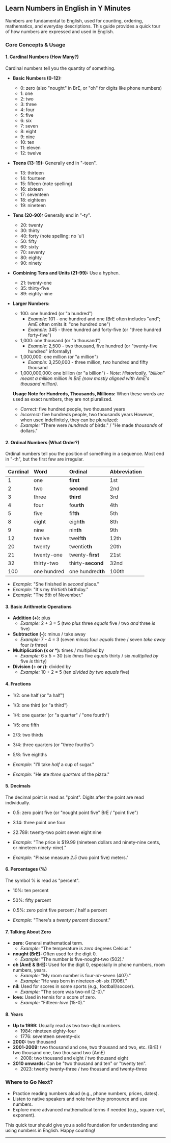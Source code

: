 ## Learn Numbers in English in Y Minutes

Numbers are fundamental to English, used for counting, ordering, mathematics, and everyday descriptions. This guide provides a quick tour of how numbers are expressed and used in English.

### Core Concepts & Usage

#### 1. Cardinal Numbers (How Many?)

Cardinal numbers tell you the quantity of something.

*   **Basic Numbers (0-12):**
    *   0: zero (also "nought" in BrE, or "oh" for digits like phone numbers)
    *   1: one
    *   2: two
    *   3: three
    *   4: four
    *   5: five
    *   6: six
    *   7: seven
    *   8: eight
    *   9: nine
    *   10: ten
    *   11: eleven
    *   12: twelve

*   **Teens (13-19):** Generally end in "-teen".
    *   13: thirteen
    *   14: fourteen
    *   15: fifteen (note spelling)
    *   16: sixteen
    *   17: seventeen
    *   18: eighteen
    *   19: nineteen

*   **Tens (20-90):** Generally end in "-ty".
    *   20: twenty
    *   30: thirty
    *   40: forty (note spelling: no 'u')
    *   50: fifty
    *   60: sixty
    *   70: seventy
    *   80: eighty
    *   90: ninety

*   **Combining Tens and Units (21-99):** Use a hyphen.
    *   21: twenty-one
    *   35: thirty-five
    *   89: eighty-nine

*   **Larger Numbers:**
    *   100: one hundred (or "a hundred")
        *   *Example:* 101 - one hundred and one (BrE often includes "and"; AmE often omits it: "one hundred one")
        *   *Example:* 345 - three hundred and forty-five (or "three hundred forty-five")
    *   1,000: one thousand (or "a thousand")
        *   *Example:* 2,500 - two thousand, five hundred (or "twenty-five hundred" informally)
    *   1,000,000: one million (or "a million")
        *   *Example:* 3,250,000 - three million, two hundred and fifty thousand
    *   1,000,000,000: one billion (or "a billion") - *Note: Historically, "billion" meant a million million in BrE (now mostly aligned with AmE's thousand million).*

    **Usage Note for Hundreds, Thousands, Millions:**
    When these words are used as exact numbers, they are not pluralized.
    *   *Correct:* five hundred people, two thousand years
    *   *Incorrect:* five hundreds people, two thousands years
    However, when used indefinitely, they can be pluralized:
    *   *Example:* "There were *hundreds* of birds." / "He made *thousands* of dollars."

#### 2. Ordinal Numbers (What Order?)

Ordinal numbers tell you the position of something in a sequence. Most end in "-th", but the first few are irregular.

| Cardinal | Word    | Ordinal     | Abbreviation |
| :------- | :------ | :---------- | :----------- |
| 1        | one     | **first**   | 1st          |
| 2        | two     | **second**  | 2nd          |
| 3        | three   | **third**   | 3rd          |
| 4        | four    | four**th**  | 4th          |
| 5        | five    | fif**th**   | 5th          |
| 8        | eight   | eigh**th**  | 8th          |
| 9        | nine    | nin**th**   | 9th          |
| 12       | twelve  | twelf**th** | 12th         |
| 20       | twenty  | twentie**th**| 20th         |
| 21       | twenty-one | twenty-**first** | 21st         |
| 32       | thirty-two | thirty-**second**| 32nd         |
| 100      | one hundred| one hundred**th**| 100th        |

*   *Example:* "She finished in *second* place."
*   *Example:* "It's my *thirtieth* birthday."
*   *Example:* "The *5th* of November."

#### 3. Basic Arithmetic Operations

*   **Addition (+):** plus
    *   *Example:* 2 + 3 = 5 (two *plus* three *equals* five / two *and* three *is* five)
*   **Subtraction (-):** minus / take away
    *   *Example:* 7 - 4 = 3 (seven *minus* four *equals* three / seven *take away* four *is* three)
*   **Multiplication (x or \*):** times / multiplied by
    *   *Example:* 6 x 5 = 30 (six *times* five *equals* thirty / six *multiplied by* five *is* thirty)
*   **Division (÷ or /):** divided by
    *   *Example:* 10 ÷ 2 = 5 (ten *divided by* two *equals* five)

#### 4. Fractions

*   1/2: one half (or "a half")
*   1/3: one third (or "a third")
*   1/4: one quarter (or "a quarter" / "one fourth")
*   1/5: one fifth
*   2/3: two thirds
*   3/4: three quarters (or "three fourths")
*   5/8: five eighths

*   *Example:* "I'll take *half* a cup of sugar."
*   *Example:* "He ate *three quarters* of the pizza."

#### 5. Decimals

The decimal point is read as "point". Digits after the point are read individually.

*   0.5: zero point five (or "nought point five" BrE / "point five")
*   3.14: three point one four
*   22.789: twenty-two point seven eight nine

*   *Example:* "The price is $19.99 (nineteen dollars and ninety-nine cents, or nineteen ninety-nine)."
*   *Example:* "Please measure *2.5* (two point five) meters."

#### 6. Percentages (%)

The symbol % is read as "percent".

*   10%: ten percent
*   50%: fifty percent
*   0.5%: zero point five percent / half a percent

*   *Example:* "There's a *twenty percent* discount."

#### 7. Talking About Zero

*   **zero:** General mathematical term.
    *   *Example:* "The temperature is *zero* degrees Celsius."
*   **nought (BrE):** Often used for the digit 0.
    *   *Example:* "The number is five-nought-two (502)."
*   **oh (AmE & BrE):** Used for the digit 0, especially in phone numbers, room numbers, years.
    *   *Example:* "My room number is four-*oh*-seven (407)."
    *   *Example:* "He was born in nineteen-*oh*-six (1906)."
*   **nil:** Used for scores in some sports (e.g., football/soccer).
    *   *Example:* "The score was two-*nil* (2-0)."
*   **love:** Used in tennis for a score of zero.
    *   *Example:* "Fifteen-*love* (15-0)."

#### 8. Years

*   **Up to 1999:** Usually read as two two-digit numbers.
    *   1984: nineteen eighty-four
    *   1776: seventeen seventy-six
*   **2000:** two thousand
*   **2001-2009:** two thousand and one, two thousand and two, etc. (BrE) / two thousand one, two thousand two (AmE)
    *   2008: two thousand and eight / two thousand eight
*   **2010 onwards:** Can be "two thousand and ten" or "twenty ten".
    *   2023: twenty twenty-three / two thousand and twenty-three

### Where to Go Next?

*   Practice reading numbers aloud (e.g., phone numbers, prices, dates).
*   Listen to native speakers and note how they pronounce and use numbers.
*   Explore more advanced mathematical terms if needed (e.g., square root, exponent).

This quick tour should give you a solid foundation for understanding and using numbers in English. Happy counting!

--- 